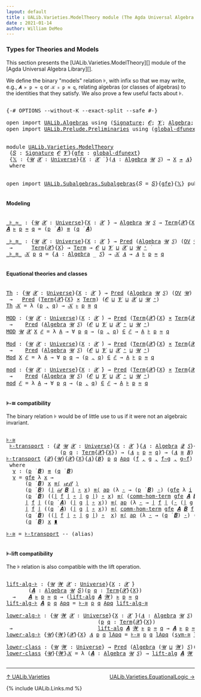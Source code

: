 ```yaml
---
layout: default
title : UALib.Varieties.ModelTheory module (The Agda Universal Algebra Library)
date : 2021-01-14
author: William DeMeo
---
```


### <a id="types-for-theories-and-models">Types for Theories and Models</a>

This section presents the [UALib.Varieties.ModelTheory][] module of the [Agda Universal Algebra Library][].

We define the binary "models" relation ⊧, with infix so that we may write, e.g., `𝑨 ⊧ p ≈ q` or `𝒦 ⊧ p ≋ q`, relating algebras (or classes of algebras) to the identities that they satisfy. We also prove a few useful facts about ⊧.

<pre class="Agda">

<a id="578" class="Symbol">{-#</a> <a id="582" class="Keyword">OPTIONS</a> <a id="590" class="Pragma">--without-K</a> <a id="602" class="Pragma">--exact-split</a> <a id="616" class="Pragma">--safe</a> <a id="623" class="Symbol">#-}</a>

<a id="628" class="Keyword">open</a> <a id="633" class="Keyword">import</a> <a id="640" href="UALib.Algebras.html" class="Module">UALib.Algebras</a> <a id="655" class="Keyword">using</a> <a id="661" class="Symbol">(</a><a id="662" href="UALib.Algebras.Signatures.html#802" class="Function">Signature</a><a id="671" class="Symbol">;</a> <a id="673" href="universes.html#613" class="Generalizable">𝓞</a><a id="674" class="Symbol">;</a> <a id="676" href="universes.html#617" class="Generalizable">𝓥</a><a id="677" class="Symbol">;</a> <a id="679" href="UALib.Algebras.Algebras.html#1471" class="Function">Algebra</a><a id="686" class="Symbol">;</a> <a id="688" href="UALib.Algebras.Lifts.html#4574" class="Function Operator">_↠_</a><a id="691" class="Symbol">)</a>
<a id="693" class="Keyword">open</a> <a id="698" class="Keyword">import</a> <a id="705" href="UALib.Prelude.Preliminaries.html" class="Module">UALib.Prelude.Preliminaries</a> <a id="733" class="Keyword">using</a> <a id="739" class="Symbol">(</a><a id="740" href="MGS-Subsingleton-Theorems.html#3468" class="Function">global-dfunext</a><a id="754" class="Symbol">;</a> <a id="756" href="universes.html#551" class="Postulate">Universe</a><a id="764" class="Symbol">;</a> <a id="766" href="universes.html#758" class="Function Operator">_̇</a><a id="768" class="Symbol">)</a>


<a id="772" class="Keyword">module</a> <a id="779" href="UALib.Varieties.ModelTheory.html" class="Module">UALib.Varieties.ModelTheory</a>
 <a id="808" class="Symbol">{</a><a id="809" href="UALib.Varieties.ModelTheory.html#809" class="Bound">𝑆</a> <a id="811" class="Symbol">:</a> <a id="813" href="UALib.Algebras.Signatures.html#802" class="Function">Signature</a> <a id="823" href="universes.html#613" class="Generalizable">𝓞</a> <a id="825" href="universes.html#617" class="Generalizable">𝓥</a><a id="826" class="Symbol">}{</a><a id="828" href="UALib.Varieties.ModelTheory.html#828" class="Bound">gfe</a> <a id="832" class="Symbol">:</a> <a id="834" href="MGS-Subsingleton-Theorems.html#3468" class="Function">global-dfunext</a><a id="848" class="Symbol">}</a>
 <a id="851" class="Symbol">{</a><a id="852" href="UALib.Varieties.ModelTheory.html#852" class="Bound">𝕏</a> <a id="854" class="Symbol">:</a> <a id="856" class="Symbol">{</a><a id="857" href="UALib.Varieties.ModelTheory.html#857" class="Bound">𝓤</a> <a id="859" href="UALib.Varieties.ModelTheory.html#859" class="Bound">𝓧</a> <a id="861" class="Symbol">:</a> <a id="863" href="universes.html#551" class="Postulate">Universe</a><a id="871" class="Symbol">}{</a><a id="873" href="UALib.Varieties.ModelTheory.html#873" class="Bound">X</a> <a id="875" class="Symbol">:</a> <a id="877" href="UALib.Varieties.ModelTheory.html#859" class="Bound">𝓧</a> <a id="879" href="universes.html#758" class="Function Operator">̇</a> <a id="881" class="Symbol">}(</a><a id="883" href="UALib.Varieties.ModelTheory.html#883" class="Bound">𝑨</a> <a id="885" class="Symbol">:</a> <a id="887" href="UALib.Algebras.Algebras.html#1471" class="Function">Algebra</a> <a id="895" href="UALib.Varieties.ModelTheory.html#857" class="Bound">𝓤</a> <a id="897" href="UALib.Varieties.ModelTheory.html#809" class="Bound">𝑆</a><a id="898" class="Symbol">)</a> <a id="900" class="Symbol">→</a> <a id="902" href="UALib.Varieties.ModelTheory.html#873" class="Bound">X</a> <a id="904" href="UALib.Algebras.Lifts.html#4574" class="Function Operator">↠</a> <a id="906" href="UALib.Varieties.ModelTheory.html#883" class="Bound">𝑨</a><a id="907" class="Symbol">}</a>
 <a id="910" class="Keyword">where</a>


<a id="918" class="Keyword">open</a> <a id="923" class="Keyword">import</a> <a id="930" href="UALib.Subalgebras.Subalgebras.html" class="Module">UALib.Subalgebras.Subalgebras</a><a id="959" class="Symbol">{</a><a id="960" class="Argument">𝑆</a> <a id="962" class="Symbol">=</a> <a id="964" href="UALib.Varieties.ModelTheory.html#809" class="Bound">𝑆</a><a id="965" class="Symbol">}{</a><a id="967" href="UALib.Varieties.ModelTheory.html#828" class="Bound">gfe</a><a id="970" class="Symbol">}{</a><a id="972" href="UALib.Varieties.ModelTheory.html#852" class="Bound">𝕏</a><a id="973" class="Symbol">}</a> <a id="975" class="Keyword">public</a>

</pre>

#### Modeling

<pre class="Agda">

<a id="_⊧_≈_"></a><a id="1024" href="UALib.Varieties.ModelTheory.html#1024" class="Function Operator">_⊧_≈_</a> <a id="1030" class="Symbol">:</a> <a id="1032" class="Symbol">{</a><a id="1033" href="UALib.Varieties.ModelTheory.html#1033" class="Bound">𝓤</a> <a id="1035" href="UALib.Varieties.ModelTheory.html#1035" class="Bound">𝓧</a> <a id="1037" class="Symbol">:</a> <a id="1039" href="universes.html#551" class="Postulate">Universe</a><a id="1047" class="Symbol">}{</a><a id="1049" href="UALib.Varieties.ModelTheory.html#1049" class="Bound">X</a> <a id="1051" class="Symbol">:</a> <a id="1053" href="UALib.Varieties.ModelTheory.html#1035" class="Bound">𝓧</a> <a id="1055" href="universes.html#758" class="Function Operator">̇</a><a id="1056" class="Symbol">}</a> <a id="1058" class="Symbol">→</a> <a id="1060" href="UALib.Algebras.Algebras.html#1471" class="Function">Algebra</a> <a id="1068" href="UALib.Varieties.ModelTheory.html#1033" class="Bound">𝓤</a> <a id="1070" href="UALib.Varieties.ModelTheory.html#809" class="Bound">𝑆</a> <a id="1072" class="Symbol">→</a> <a id="1074" href="UALib.Terms.Basic.html#789" class="Datatype">Term</a><a id="1078" class="Symbol">{</a><a id="1079" href="UALib.Varieties.ModelTheory.html#1035" class="Bound">𝓧</a><a id="1080" class="Symbol">}{</a><a id="1082" href="UALib.Varieties.ModelTheory.html#1049" class="Bound">X</a><a id="1083" class="Symbol">}</a> <a id="1085" class="Symbol">→</a> <a id="1087" href="UALib.Terms.Basic.html#789" class="Datatype">Term</a> <a id="1092" class="Symbol">→</a> <a id="1094" href="UALib.Varieties.ModelTheory.html#1033" class="Bound">𝓤</a> <a id="1096" href="Agda.Primitive.html#636" class="Function Operator">⊔</a> <a id="1098" href="UALib.Varieties.ModelTheory.html#1035" class="Bound">𝓧</a> <a id="1100" href="universes.html#758" class="Function Operator">̇</a>
<a id="1102" href="UALib.Varieties.ModelTheory.html#1102" class="Bound">𝑨</a> <a id="1104" href="UALib.Varieties.ModelTheory.html#1024" class="Function Operator">⊧</a> <a id="1106" href="UALib.Varieties.ModelTheory.html#1106" class="Bound">p</a> <a id="1108" href="UALib.Varieties.ModelTheory.html#1024" class="Function Operator">≈</a> <a id="1110" href="UALib.Varieties.ModelTheory.html#1110" class="Bound">q</a> <a id="1112" class="Symbol">=</a> <a id="1114" class="Symbol">(</a><a id="1115" href="UALib.Varieties.ModelTheory.html#1106" class="Bound">p</a> <a id="1117" href="UALib.Terms.Operations.html#1048" class="Function Operator">̇</a> <a id="1119" href="UALib.Varieties.ModelTheory.html#1102" class="Bound">𝑨</a><a id="1120" class="Symbol">)</a> <a id="1122" href="UALib.Prelude.Preliminaries.html#5508" class="Datatype Operator">≡</a> <a id="1124" class="Symbol">(</a><a id="1125" href="UALib.Varieties.ModelTheory.html#1110" class="Bound">q</a> <a id="1127" href="UALib.Terms.Operations.html#1048" class="Function Operator">̇</a> <a id="1129" href="UALib.Varieties.ModelTheory.html#1102" class="Bound">𝑨</a><a id="1130" class="Symbol">)</a>

<a id="_⊧_≋_"></a><a id="1133" href="UALib.Varieties.ModelTheory.html#1133" class="Function Operator">_⊧_≋_</a> <a id="1139" class="Symbol">:</a> <a id="1141" class="Symbol">{</a><a id="1142" href="UALib.Varieties.ModelTheory.html#1142" class="Bound">𝓤</a> <a id="1144" href="UALib.Varieties.ModelTheory.html#1144" class="Bound">𝓧</a> <a id="1146" class="Symbol">:</a> <a id="1148" href="universes.html#551" class="Postulate">Universe</a><a id="1156" class="Symbol">}{</a><a id="1158" href="UALib.Varieties.ModelTheory.html#1158" class="Bound">X</a> <a id="1160" class="Symbol">:</a> <a id="1162" href="UALib.Varieties.ModelTheory.html#1144" class="Bound">𝓧</a> <a id="1164" href="universes.html#758" class="Function Operator">̇</a><a id="1165" class="Symbol">}</a> <a id="1167" class="Symbol">→</a> <a id="1169" href="UALib.Relations.Unary.html#748" class="Function">Pred</a> <a id="1174" class="Symbol">(</a><a id="1175" href="UALib.Algebras.Algebras.html#1471" class="Function">Algebra</a> <a id="1183" href="UALib.Varieties.ModelTheory.html#1142" class="Bound">𝓤</a> <a id="1185" href="UALib.Varieties.ModelTheory.html#809" class="Bound">𝑆</a><a id="1186" class="Symbol">)</a> <a id="1188" class="Symbol">(</a><a id="1189" href="UALib.Subalgebras.Subalgebras.html#2208" class="Function">OV</a> <a id="1192" href="UALib.Varieties.ModelTheory.html#1142" class="Bound">𝓤</a><a id="1193" class="Symbol">)</a>
 <a id="1196" class="Symbol">→</a>      <a id="1203" href="UALib.Terms.Basic.html#789" class="Datatype">Term</a><a id="1207" class="Symbol">{</a><a id="1208" href="UALib.Varieties.ModelTheory.html#1144" class="Bound">𝓧</a><a id="1209" class="Symbol">}{</a><a id="1211" href="UALib.Varieties.ModelTheory.html#1158" class="Bound">X</a><a id="1212" class="Symbol">}</a> <a id="1214" class="Symbol">→</a> <a id="1216" href="UALib.Terms.Basic.html#789" class="Datatype">Term</a> <a id="1221" class="Symbol">→</a> <a id="1223" href="UALib.Varieties.ModelTheory.html#823" class="Bound">𝓞</a> <a id="1225" href="Agda.Primitive.html#636" class="Function Operator">⊔</a> <a id="1227" href="UALib.Varieties.ModelTheory.html#825" class="Bound">𝓥</a> <a id="1229" href="Agda.Primitive.html#636" class="Function Operator">⊔</a> <a id="1231" href="UALib.Varieties.ModelTheory.html#1144" class="Bound">𝓧</a> <a id="1233" href="Agda.Primitive.html#636" class="Function Operator">⊔</a> <a id="1235" href="UALib.Varieties.ModelTheory.html#1142" class="Bound">𝓤</a> <a id="1237" href="universes.html#527" class="Function Operator">⁺</a> <a id="1239" href="universes.html#758" class="Function Operator">̇</a>
<a id="1241" href="UALib.Varieties.ModelTheory.html#1133" class="Function Operator">_⊧_≋_</a> <a id="1247" href="UALib.Varieties.ModelTheory.html#1247" class="Bound">𝒦</a> <a id="1249" href="UALib.Varieties.ModelTheory.html#1249" class="Bound">p</a> <a id="1251" href="UALib.Varieties.ModelTheory.html#1251" class="Bound">q</a> <a id="1253" class="Symbol">=</a> <a id="1255" class="Symbol">{</a><a id="1256" href="UALib.Varieties.ModelTheory.html#1256" class="Bound">𝑨</a> <a id="1258" class="Symbol">:</a> <a id="1260" href="UALib.Algebras.Algebras.html#1471" class="Function">Algebra</a> <a id="1268" class="Symbol">_</a> <a id="1270" href="UALib.Varieties.ModelTheory.html#809" class="Bound">𝑆</a><a id="1271" class="Symbol">}</a> <a id="1273" class="Symbol">→</a> <a id="1275" href="UALib.Varieties.ModelTheory.html#1247" class="Bound">𝒦</a> <a id="1277" href="UALib.Varieties.ModelTheory.html#1256" class="Bound">𝑨</a> <a id="1279" class="Symbol">→</a> <a id="1281" href="UALib.Varieties.ModelTheory.html#1256" class="Bound">𝑨</a> <a id="1283" href="UALib.Varieties.ModelTheory.html#1024" class="Function Operator">⊧</a> <a id="1285" href="UALib.Varieties.ModelTheory.html#1249" class="Bound">p</a> <a id="1287" href="UALib.Varieties.ModelTheory.html#1024" class="Function Operator">≈</a> <a id="1289" href="UALib.Varieties.ModelTheory.html#1251" class="Bound">q</a>

</pre>

#### Equational theories and classes

<pre class="Agda">

<a id="Th"></a><a id="1356" href="UALib.Varieties.ModelTheory.html#1356" class="Function">Th</a> <a id="1359" class="Symbol">:</a> <a id="1361" class="Symbol">{</a><a id="1362" href="UALib.Varieties.ModelTheory.html#1362" class="Bound">𝓤</a> <a id="1364" href="UALib.Varieties.ModelTheory.html#1364" class="Bound">𝓧</a> <a id="1366" class="Symbol">:</a> <a id="1368" href="universes.html#551" class="Postulate">Universe</a><a id="1376" class="Symbol">}{</a><a id="1378" href="UALib.Varieties.ModelTheory.html#1378" class="Bound">X</a> <a id="1380" class="Symbol">:</a> <a id="1382" href="UALib.Varieties.ModelTheory.html#1364" class="Bound">𝓧</a> <a id="1384" href="universes.html#758" class="Function Operator">̇</a><a id="1385" class="Symbol">}</a> <a id="1387" class="Symbol">→</a> <a id="1389" href="UALib.Relations.Unary.html#748" class="Function">Pred</a> <a id="1394" class="Symbol">(</a><a id="1395" href="UALib.Algebras.Algebras.html#1471" class="Function">Algebra</a> <a id="1403" href="UALib.Varieties.ModelTheory.html#1362" class="Bound">𝓤</a> <a id="1405" href="UALib.Varieties.ModelTheory.html#809" class="Bound">𝑆</a><a id="1406" class="Symbol">)</a> <a id="1408" class="Symbol">(</a><a id="1409" href="UALib.Subalgebras.Subalgebras.html#2208" class="Function">OV</a> <a id="1412" href="UALib.Varieties.ModelTheory.html#1362" class="Bound">𝓤</a><a id="1413" class="Symbol">)</a>
 <a id="1416" class="Symbol">→</a>   <a id="1420" href="UALib.Relations.Unary.html#748" class="Function">Pred</a> <a id="1425" class="Symbol">(</a><a id="1426" href="UALib.Terms.Basic.html#789" class="Datatype">Term</a><a id="1430" class="Symbol">{</a><a id="1431" href="UALib.Varieties.ModelTheory.html#1364" class="Bound">𝓧</a><a id="1432" class="Symbol">}{</a><a id="1434" href="UALib.Varieties.ModelTheory.html#1378" class="Bound">X</a><a id="1435" class="Symbol">}</a> <a id="1437" href="MGS-MLTT.html#3515" class="Function Operator">×</a> <a id="1439" href="UALib.Terms.Basic.html#789" class="Datatype">Term</a><a id="1443" class="Symbol">)</a> <a id="1445" class="Symbol">(</a><a id="1446" href="UALib.Varieties.ModelTheory.html#823" class="Bound">𝓞</a> <a id="1448" href="Agda.Primitive.html#636" class="Function Operator">⊔</a> <a id="1450" href="UALib.Varieties.ModelTheory.html#825" class="Bound">𝓥</a> <a id="1452" href="Agda.Primitive.html#636" class="Function Operator">⊔</a> <a id="1454" href="UALib.Varieties.ModelTheory.html#1364" class="Bound">𝓧</a> <a id="1456" href="Agda.Primitive.html#636" class="Function Operator">⊔</a> <a id="1458" href="UALib.Varieties.ModelTheory.html#1362" class="Bound">𝓤</a> <a id="1460" href="universes.html#527" class="Function Operator">⁺</a><a id="1461" class="Symbol">)</a>
<a id="1463" href="UALib.Varieties.ModelTheory.html#1356" class="Function">Th</a> <a id="1466" href="UALib.Varieties.ModelTheory.html#1466" class="Bound">𝒦</a> <a id="1468" class="Symbol">=</a> <a id="1470" class="Symbol">λ</a> <a id="1472" class="Symbol">(</a><a id="1473" href="UALib.Varieties.ModelTheory.html#1473" class="Bound">p</a> <a id="1475" href="UALib.Prelude.Preliminaries.html#5617" class="InductiveConstructor Operator">,</a> <a id="1477" href="UALib.Varieties.ModelTheory.html#1477" class="Bound">q</a><a id="1478" class="Symbol">)</a> <a id="1480" class="Symbol">→</a> <a id="1482" href="UALib.Varieties.ModelTheory.html#1466" class="Bound">𝒦</a> <a id="1484" href="UALib.Varieties.ModelTheory.html#1133" class="Function Operator">⊧</a> <a id="1486" href="UALib.Varieties.ModelTheory.html#1473" class="Bound">p</a> <a id="1488" href="UALib.Varieties.ModelTheory.html#1133" class="Function Operator">≋</a> <a id="1490" href="UALib.Varieties.ModelTheory.html#1477" class="Bound">q</a>

<a id="MOD"></a><a id="1493" href="UALib.Varieties.ModelTheory.html#1493" class="Function">MOD</a> <a id="1497" class="Symbol">:</a> <a id="1499" class="Symbol">(</a><a id="1500" href="UALib.Varieties.ModelTheory.html#1500" class="Bound">𝓤</a> <a id="1502" href="UALib.Varieties.ModelTheory.html#1502" class="Bound">𝓧</a> <a id="1504" class="Symbol">:</a> <a id="1506" href="universes.html#551" class="Postulate">Universe</a><a id="1514" class="Symbol">)(</a><a id="1516" href="UALib.Varieties.ModelTheory.html#1516" class="Bound">X</a> <a id="1518" class="Symbol">:</a> <a id="1520" href="UALib.Varieties.ModelTheory.html#1502" class="Bound">𝓧</a> <a id="1522" href="universes.html#758" class="Function Operator">̇</a><a id="1523" class="Symbol">)</a> <a id="1525" class="Symbol">→</a> <a id="1527" href="UALib.Relations.Unary.html#748" class="Function">Pred</a> <a id="1532" class="Symbol">(</a><a id="1533" href="UALib.Terms.Basic.html#789" class="Datatype">Term</a><a id="1537" class="Symbol">{</a><a id="1538" href="UALib.Varieties.ModelTheory.html#1502" class="Bound">𝓧</a><a id="1539" class="Symbol">}{</a><a id="1541" href="UALib.Varieties.ModelTheory.html#1516" class="Bound">X</a><a id="1542" class="Symbol">}</a> <a id="1544" href="MGS-MLTT.html#3515" class="Function Operator">×</a> <a id="1546" href="UALib.Terms.Basic.html#789" class="Datatype">Term</a><a id="1550" class="Symbol">{</a><a id="1551" href="UALib.Varieties.ModelTheory.html#1502" class="Bound">𝓧</a><a id="1552" class="Symbol">}{</a><a id="1554" href="UALib.Varieties.ModelTheory.html#1516" class="Bound">X</a><a id="1555" class="Symbol">})</a> <a id="1558" class="Symbol">(</a><a id="1559" href="UALib.Varieties.ModelTheory.html#823" class="Bound">𝓞</a> <a id="1561" href="Agda.Primitive.html#636" class="Function Operator">⊔</a> <a id="1563" href="UALib.Varieties.ModelTheory.html#825" class="Bound">𝓥</a> <a id="1565" href="Agda.Primitive.html#636" class="Function Operator">⊔</a> <a id="1567" href="UALib.Varieties.ModelTheory.html#1502" class="Bound">𝓧</a> <a id="1569" href="Agda.Primitive.html#636" class="Function Operator">⊔</a> <a id="1571" href="UALib.Varieties.ModelTheory.html#1500" class="Bound">𝓤</a> <a id="1573" href="universes.html#527" class="Function Operator">⁺</a><a id="1574" class="Symbol">)</a>
 <a id="1577" class="Symbol">→</a>    <a id="1582" href="UALib.Relations.Unary.html#748" class="Function">Pred</a> <a id="1587" class="Symbol">(</a><a id="1588" href="UALib.Algebras.Algebras.html#1471" class="Function">Algebra</a> <a id="1596" href="UALib.Varieties.ModelTheory.html#1500" class="Bound">𝓤</a> <a id="1598" href="UALib.Varieties.ModelTheory.html#809" class="Bound">𝑆</a><a id="1599" class="Symbol">)</a> <a id="1601" class="Symbol">(</a><a id="1602" href="UALib.Varieties.ModelTheory.html#823" class="Bound">𝓞</a> <a id="1604" href="Agda.Primitive.html#636" class="Function Operator">⊔</a> <a id="1606" href="UALib.Varieties.ModelTheory.html#825" class="Bound">𝓥</a> <a id="1608" href="Agda.Primitive.html#636" class="Function Operator">⊔</a> <a id="1610" href="UALib.Varieties.ModelTheory.html#1502" class="Bound">𝓧</a> <a id="1612" href="universes.html#527" class="Function Operator">⁺</a> <a id="1614" href="Agda.Primitive.html#636" class="Function Operator">⊔</a> <a id="1616" href="UALib.Varieties.ModelTheory.html#1500" class="Bound">𝓤</a> <a id="1618" href="universes.html#527" class="Function Operator">⁺</a><a id="1619" class="Symbol">)</a>
<a id="1621" href="UALib.Varieties.ModelTheory.html#1493" class="Function">MOD</a> <a id="1625" href="UALib.Varieties.ModelTheory.html#1625" class="Bound">𝓤</a> <a id="1627" href="UALib.Varieties.ModelTheory.html#1627" class="Bound">𝓧</a> <a id="1629" href="UALib.Varieties.ModelTheory.html#1629" class="Bound">X</a> <a id="1631" href="UALib.Varieties.ModelTheory.html#1631" class="Bound">ℰ</a> <a id="1633" class="Symbol">=</a> <a id="1635" class="Symbol">λ</a> <a id="1637" href="UALib.Varieties.ModelTheory.html#1637" class="Bound">A</a> <a id="1639" class="Symbol">→</a> <a id="1641" class="Symbol">∀</a> <a id="1643" href="UALib.Varieties.ModelTheory.html#1643" class="Bound">p</a> <a id="1645" href="UALib.Varieties.ModelTheory.html#1645" class="Bound">q</a> <a id="1647" class="Symbol">→</a> <a id="1649" class="Symbol">(</a><a id="1650" href="UALib.Varieties.ModelTheory.html#1643" class="Bound">p</a> <a id="1652" href="UALib.Prelude.Preliminaries.html#5617" class="InductiveConstructor Operator">,</a> <a id="1654" href="UALib.Varieties.ModelTheory.html#1645" class="Bound">q</a><a id="1655" class="Symbol">)</a> <a id="1657" href="UALib.Relations.Unary.html#945" class="Function Operator">∈</a> <a id="1659" href="UALib.Varieties.ModelTheory.html#1631" class="Bound">ℰ</a> <a id="1661" class="Symbol">→</a> <a id="1663" href="UALib.Varieties.ModelTheory.html#1637" class="Bound">A</a> <a id="1665" href="UALib.Varieties.ModelTheory.html#1024" class="Function Operator">⊧</a> <a id="1667" href="UALib.Varieties.ModelTheory.html#1643" class="Bound">p</a> <a id="1669" href="UALib.Varieties.ModelTheory.html#1024" class="Function Operator">≈</a> <a id="1671" href="UALib.Varieties.ModelTheory.html#1645" class="Bound">q</a>

<a id="Mod"></a><a id="1674" href="UALib.Varieties.ModelTheory.html#1674" class="Function">Mod</a> <a id="1678" class="Symbol">:</a> <a id="1680" class="Symbol">{</a><a id="1681" href="UALib.Varieties.ModelTheory.html#1681" class="Bound">𝓤</a> <a id="1683" href="UALib.Varieties.ModelTheory.html#1683" class="Bound">𝓧</a> <a id="1685" class="Symbol">:</a> <a id="1687" href="universes.html#551" class="Postulate">Universe</a><a id="1695" class="Symbol">}(</a><a id="1697" href="UALib.Varieties.ModelTheory.html#1697" class="Bound">X</a> <a id="1699" class="Symbol">:</a> <a id="1701" href="UALib.Varieties.ModelTheory.html#1683" class="Bound">𝓧</a> <a id="1703" href="universes.html#758" class="Function Operator">̇</a><a id="1704" class="Symbol">)</a> <a id="1706" class="Symbol">→</a> <a id="1708" href="UALib.Relations.Unary.html#748" class="Function">Pred</a> <a id="1713" class="Symbol">(</a><a id="1714" href="UALib.Terms.Basic.html#789" class="Datatype">Term</a><a id="1718" class="Symbol">{</a><a id="1719" href="UALib.Varieties.ModelTheory.html#1683" class="Bound">𝓧</a><a id="1720" class="Symbol">}{</a><a id="1722" href="UALib.Varieties.ModelTheory.html#1697" class="Bound">X</a><a id="1723" class="Symbol">}</a> <a id="1725" href="MGS-MLTT.html#3515" class="Function Operator">×</a> <a id="1727" href="UALib.Terms.Basic.html#789" class="Datatype">Term</a><a id="1731" class="Symbol">{</a><a id="1732" href="UALib.Varieties.ModelTheory.html#1683" class="Bound">𝓧</a><a id="1733" class="Symbol">}{</a><a id="1735" href="UALib.Varieties.ModelTheory.html#1697" class="Bound">X</a><a id="1736" class="Symbol">})</a> <a id="1739" class="Symbol">(</a><a id="1740" href="UALib.Varieties.ModelTheory.html#823" class="Bound">𝓞</a> <a id="1742" href="Agda.Primitive.html#636" class="Function Operator">⊔</a> <a id="1744" href="UALib.Varieties.ModelTheory.html#825" class="Bound">𝓥</a> <a id="1746" href="Agda.Primitive.html#636" class="Function Operator">⊔</a> <a id="1748" href="UALib.Varieties.ModelTheory.html#1683" class="Bound">𝓧</a> <a id="1750" href="Agda.Primitive.html#636" class="Function Operator">⊔</a> <a id="1752" href="UALib.Varieties.ModelTheory.html#1681" class="Bound">𝓤</a> <a id="1754" href="universes.html#527" class="Function Operator">⁺</a><a id="1755" class="Symbol">)</a>
 <a id="1758" class="Symbol">→</a>    <a id="1763" href="UALib.Relations.Unary.html#748" class="Function">Pred</a> <a id="1768" class="Symbol">(</a><a id="1769" href="UALib.Algebras.Algebras.html#1471" class="Function">Algebra</a> <a id="1777" href="UALib.Varieties.ModelTheory.html#1681" class="Bound">𝓤</a> <a id="1779" href="UALib.Varieties.ModelTheory.html#809" class="Bound">𝑆</a><a id="1780" class="Symbol">)</a> <a id="1782" class="Symbol">(</a><a id="1783" href="UALib.Varieties.ModelTheory.html#823" class="Bound">𝓞</a> <a id="1785" href="Agda.Primitive.html#636" class="Function Operator">⊔</a> <a id="1787" href="UALib.Varieties.ModelTheory.html#825" class="Bound">𝓥</a> <a id="1789" href="Agda.Primitive.html#636" class="Function Operator">⊔</a> <a id="1791" href="UALib.Varieties.ModelTheory.html#1683" class="Bound">𝓧</a> <a id="1793" href="universes.html#527" class="Function Operator">⁺</a> <a id="1795" href="Agda.Primitive.html#636" class="Function Operator">⊔</a> <a id="1797" href="UALib.Varieties.ModelTheory.html#1681" class="Bound">𝓤</a> <a id="1799" href="universes.html#527" class="Function Operator">⁺</a><a id="1800" class="Symbol">)</a>
<a id="1802" href="UALib.Varieties.ModelTheory.html#1674" class="Function">Mod</a> <a id="1806" href="UALib.Varieties.ModelTheory.html#1806" class="Bound">X</a> <a id="1808" href="UALib.Varieties.ModelTheory.html#1808" class="Bound">ℰ</a> <a id="1810" class="Symbol">=</a> <a id="1812" class="Symbol">λ</a> <a id="1814" href="UALib.Varieties.ModelTheory.html#1814" class="Bound">A</a> <a id="1816" class="Symbol">→</a> <a id="1818" class="Symbol">∀</a> <a id="1820" href="UALib.Varieties.ModelTheory.html#1820" class="Bound">p</a> <a id="1822" href="UALib.Varieties.ModelTheory.html#1822" class="Bound">q</a> <a id="1824" class="Symbol">→</a> <a id="1826" class="Symbol">(</a><a id="1827" href="UALib.Varieties.ModelTheory.html#1820" class="Bound">p</a> <a id="1829" href="UALib.Prelude.Preliminaries.html#5617" class="InductiveConstructor Operator">,</a> <a id="1831" href="UALib.Varieties.ModelTheory.html#1822" class="Bound">q</a><a id="1832" class="Symbol">)</a> <a id="1834" href="UALib.Relations.Unary.html#945" class="Function Operator">∈</a> <a id="1836" href="UALib.Varieties.ModelTheory.html#1808" class="Bound">ℰ</a> <a id="1838" class="Symbol">→</a> <a id="1840" href="UALib.Varieties.ModelTheory.html#1814" class="Bound">A</a> <a id="1842" href="UALib.Varieties.ModelTheory.html#1024" class="Function Operator">⊧</a> <a id="1844" href="UALib.Varieties.ModelTheory.html#1820" class="Bound">p</a> <a id="1846" href="UALib.Varieties.ModelTheory.html#1024" class="Function Operator">≈</a> <a id="1848" href="UALib.Varieties.ModelTheory.html#1822" class="Bound">q</a>

<a id="mod"></a><a id="1851" href="UALib.Varieties.ModelTheory.html#1851" class="Function">mod</a> <a id="1855" class="Symbol">:</a> <a id="1857" class="Symbol">{</a><a id="1858" href="UALib.Varieties.ModelTheory.html#1858" class="Bound">𝓤</a> <a id="1860" href="UALib.Varieties.ModelTheory.html#1860" class="Bound">𝓧</a> <a id="1862" class="Symbol">:</a> <a id="1864" href="universes.html#551" class="Postulate">Universe</a><a id="1872" class="Symbol">}{</a><a id="1874" href="UALib.Varieties.ModelTheory.html#1874" class="Bound">X</a> <a id="1876" class="Symbol">:</a> <a id="1878" href="UALib.Varieties.ModelTheory.html#1860" class="Bound">𝓧</a> <a id="1880" href="universes.html#758" class="Function Operator">̇</a><a id="1881" class="Symbol">}</a> <a id="1883" class="Symbol">→</a> <a id="1885" href="UALib.Relations.Unary.html#748" class="Function">Pred</a> <a id="1890" class="Symbol">(</a><a id="1891" href="UALib.Terms.Basic.html#789" class="Datatype">Term</a><a id="1895" class="Symbol">{</a><a id="1896" href="UALib.Varieties.ModelTheory.html#1860" class="Bound">𝓧</a><a id="1897" class="Symbol">}{</a><a id="1899" href="UALib.Varieties.ModelTheory.html#1874" class="Bound">X</a><a id="1900" class="Symbol">}</a> <a id="1902" href="MGS-MLTT.html#3515" class="Function Operator">×</a> <a id="1904" href="UALib.Terms.Basic.html#789" class="Datatype">Term</a><a id="1908" class="Symbol">{</a><a id="1909" href="UALib.Varieties.ModelTheory.html#1860" class="Bound">𝓧</a><a id="1910" class="Symbol">}{</a><a id="1912" href="UALib.Varieties.ModelTheory.html#1874" class="Bound">X</a><a id="1913" class="Symbol">})</a> <a id="1916" class="Symbol">(</a><a id="1917" href="UALib.Varieties.ModelTheory.html#823" class="Bound">𝓞</a> <a id="1919" href="Agda.Primitive.html#636" class="Function Operator">⊔</a> <a id="1921" href="UALib.Varieties.ModelTheory.html#825" class="Bound">𝓥</a> <a id="1923" href="Agda.Primitive.html#636" class="Function Operator">⊔</a> <a id="1925" href="UALib.Varieties.ModelTheory.html#1860" class="Bound">𝓧</a> <a id="1927" href="Agda.Primitive.html#636" class="Function Operator">⊔</a> <a id="1929" href="UALib.Varieties.ModelTheory.html#1858" class="Bound">𝓤</a> <a id="1931" href="universes.html#527" class="Function Operator">⁺</a><a id="1932" class="Symbol">)</a>
 <a id="1935" class="Symbol">→</a>    <a id="1940" href="UALib.Relations.Unary.html#748" class="Function">Pred</a> <a id="1945" class="Symbol">(</a><a id="1946" href="UALib.Algebras.Algebras.html#1471" class="Function">Algebra</a> <a id="1954" href="UALib.Varieties.ModelTheory.html#1858" class="Bound">𝓤</a> <a id="1956" href="UALib.Varieties.ModelTheory.html#809" class="Bound">𝑆</a><a id="1957" class="Symbol">)</a> <a id="1959" class="Symbol">(</a><a id="1960" href="UALib.Varieties.ModelTheory.html#823" class="Bound">𝓞</a> <a id="1962" href="Agda.Primitive.html#636" class="Function Operator">⊔</a> <a id="1964" href="UALib.Varieties.ModelTheory.html#825" class="Bound">𝓥</a> <a id="1966" href="Agda.Primitive.html#636" class="Function Operator">⊔</a> <a id="1968" href="UALib.Varieties.ModelTheory.html#1860" class="Bound">𝓧</a> <a id="1970" href="universes.html#527" class="Function Operator">⁺</a> <a id="1972" href="Agda.Primitive.html#636" class="Function Operator">⊔</a> <a id="1974" href="UALib.Varieties.ModelTheory.html#1858" class="Bound">𝓤</a> <a id="1976" href="universes.html#527" class="Function Operator">⁺</a><a id="1977" class="Symbol">)</a>
<a id="1979" href="UALib.Varieties.ModelTheory.html#1851" class="Function">mod</a> <a id="1983" href="UALib.Varieties.ModelTheory.html#1983" class="Bound">ℰ</a> <a id="1985" class="Symbol">=</a> <a id="1987" class="Symbol">λ</a> <a id="1989" href="UALib.Varieties.ModelTheory.html#1989" class="Bound">A</a> <a id="1991" class="Symbol">→</a> <a id="1993" class="Symbol">∀</a> <a id="1995" href="UALib.Varieties.ModelTheory.html#1995" class="Bound">p</a> <a id="1997" href="UALib.Varieties.ModelTheory.html#1997" class="Bound">q</a> <a id="1999" class="Symbol">→</a> <a id="2001" class="Symbol">(</a><a id="2002" href="UALib.Varieties.ModelTheory.html#1995" class="Bound">p</a> <a id="2004" href="UALib.Prelude.Preliminaries.html#5617" class="InductiveConstructor Operator">,</a> <a id="2006" href="UALib.Varieties.ModelTheory.html#1997" class="Bound">q</a><a id="2007" class="Symbol">)</a> <a id="2009" href="UALib.Relations.Unary.html#945" class="Function Operator">∈</a> <a id="2011" href="UALib.Varieties.ModelTheory.html#1983" class="Bound">ℰ</a> <a id="2013" class="Symbol">→</a> <a id="2015" href="UALib.Varieties.ModelTheory.html#1989" class="Bound">A</a> <a id="2017" href="UALib.Varieties.ModelTheory.html#1024" class="Function Operator">⊧</a> <a id="2019" href="UALib.Varieties.ModelTheory.html#1995" class="Bound">p</a> <a id="2021" href="UALib.Varieties.ModelTheory.html#1024" class="Function Operator">≈</a> <a id="2023" href="UALib.Varieties.ModelTheory.html#1997" class="Bound">q</a>

</pre>


#### ⊧-≅ compatibility

The binary relation ⊧ would be of little use to us if it were not an algebraic invariant.

<pre class="Agda">

<a id="⊧-≅"></a><a id="2168" href="UALib.Varieties.ModelTheory.html#2168" class="Function">⊧-≅</a>
 <a id="⊧-transport"></a><a id="2173" href="UALib.Varieties.ModelTheory.html#2173" class="Function">⊧-transport</a> <a id="2185" class="Symbol">:</a> <a id="2187" class="Symbol">{</a><a id="2188" href="UALib.Varieties.ModelTheory.html#2188" class="Bound">𝓠</a> <a id="2190" href="UALib.Varieties.ModelTheory.html#2190" class="Bound">𝓤</a> <a id="2192" href="UALib.Varieties.ModelTheory.html#2192" class="Bound">𝓧</a> <a id="2194" class="Symbol">:</a> <a id="2196" href="universes.html#551" class="Postulate">Universe</a><a id="2204" class="Symbol">}{</a><a id="2206" href="UALib.Varieties.ModelTheory.html#2206" class="Bound">X</a> <a id="2208" class="Symbol">:</a> <a id="2210" href="UALib.Varieties.ModelTheory.html#2192" class="Bound">𝓧</a> <a id="2212" href="universes.html#758" class="Function Operator">̇</a><a id="2213" class="Symbol">}{</a><a id="2215" href="UALib.Varieties.ModelTheory.html#2215" class="Bound">𝑨</a> <a id="2217" class="Symbol">:</a> <a id="2219" href="UALib.Algebras.Algebras.html#1471" class="Function">Algebra</a> <a id="2227" href="UALib.Varieties.ModelTheory.html#2188" class="Bound">𝓠</a> <a id="2229" href="UALib.Varieties.ModelTheory.html#809" class="Bound">𝑆</a><a id="2230" class="Symbol">}{</a><a id="2232" href="UALib.Varieties.ModelTheory.html#2232" class="Bound">𝑩</a> <a id="2234" class="Symbol">:</a> <a id="2236" href="UALib.Algebras.Algebras.html#1471" class="Function">Algebra</a> <a id="2244" href="UALib.Varieties.ModelTheory.html#2190" class="Bound">𝓤</a> <a id="2246" href="UALib.Varieties.ModelTheory.html#809" class="Bound">𝑆</a><a id="2247" class="Symbol">}</a>
                 <a id="2266" class="Symbol">(</a><a id="2267" href="UALib.Varieties.ModelTheory.html#2267" class="Bound">p</a> <a id="2269" href="UALib.Varieties.ModelTheory.html#2269" class="Bound">q</a> <a id="2271" class="Symbol">:</a> <a id="2273" href="UALib.Terms.Basic.html#789" class="Datatype">Term</a><a id="2277" class="Symbol">{</a><a id="2278" href="UALib.Varieties.ModelTheory.html#2192" class="Bound">𝓧</a><a id="2279" class="Symbol">}{</a><a id="2281" href="UALib.Varieties.ModelTheory.html#2206" class="Bound">X</a><a id="2282" class="Symbol">})</a> <a id="2285" class="Symbol">→</a> <a id="2287" class="Symbol">(</a><a id="2288" href="UALib.Varieties.ModelTheory.html#2215" class="Bound">𝑨</a> <a id="2290" href="UALib.Varieties.ModelTheory.html#1024" class="Function Operator">⊧</a> <a id="2292" href="UALib.Varieties.ModelTheory.html#2267" class="Bound">p</a> <a id="2294" href="UALib.Varieties.ModelTheory.html#1024" class="Function Operator">≈</a> <a id="2296" href="UALib.Varieties.ModelTheory.html#2269" class="Bound">q</a><a id="2297" class="Symbol">)</a> <a id="2299" class="Symbol">→</a> <a id="2301" class="Symbol">(</a><a id="2302" href="UALib.Varieties.ModelTheory.html#2215" class="Bound">𝑨</a> <a id="2304" href="UALib.Homomorphisms.Isomorphisms.html#861" class="Function Operator">≅</a> <a id="2306" href="UALib.Varieties.ModelTheory.html#2232" class="Bound">𝑩</a><a id="2307" class="Symbol">)</a> <a id="2309" class="Symbol">→</a> <a id="2311" href="UALib.Varieties.ModelTheory.html#2232" class="Bound">𝑩</a> <a id="2313" href="UALib.Varieties.ModelTheory.html#1024" class="Function Operator">⊧</a> <a id="2315" href="UALib.Varieties.ModelTheory.html#2267" class="Bound">p</a> <a id="2317" href="UALib.Varieties.ModelTheory.html#1024" class="Function Operator">≈</a> <a id="2319" href="UALib.Varieties.ModelTheory.html#2269" class="Bound">q</a>
<a id="2321" href="UALib.Varieties.ModelTheory.html#2173" class="Function">⊧-transport</a> <a id="2333" class="Symbol">{</a><a id="2334" href="UALib.Varieties.ModelTheory.html#2334" class="Bound">𝓠</a><a id="2335" class="Symbol">}{</a><a id="2337" href="UALib.Varieties.ModelTheory.html#2337" class="Bound">𝓤</a><a id="2338" class="Symbol">}{</a><a id="2340" href="UALib.Varieties.ModelTheory.html#2340" class="Bound">𝓧</a><a id="2341" class="Symbol">}{</a><a id="2343" href="UALib.Varieties.ModelTheory.html#2343" class="Bound">X</a><a id="2344" class="Symbol">}{</a><a id="2346" href="UALib.Varieties.ModelTheory.html#2346" class="Bound">𝑨</a><a id="2347" class="Symbol">}{</a><a id="2349" href="UALib.Varieties.ModelTheory.html#2349" class="Bound">𝑩</a><a id="2350" class="Symbol">}</a> <a id="2352" href="UALib.Varieties.ModelTheory.html#2352" class="Bound">p</a> <a id="2354" href="UALib.Varieties.ModelTheory.html#2354" class="Bound">q</a> <a id="2356" href="UALib.Varieties.ModelTheory.html#2356" class="Bound">Apq</a> <a id="2360" class="Symbol">(</a><a id="2361" href="UALib.Varieties.ModelTheory.html#2361" class="Bound">f</a> <a id="2363" href="UALib.Prelude.Preliminaries.html#5617" class="InductiveConstructor Operator">,</a> <a id="2365" href="UALib.Varieties.ModelTheory.html#2365" class="Bound">g</a> <a id="2367" href="UALib.Prelude.Preliminaries.html#5617" class="InductiveConstructor Operator">,</a> <a id="2369" href="UALib.Varieties.ModelTheory.html#2369" class="Bound">f∼g</a> <a id="2373" href="UALib.Prelude.Preliminaries.html#5617" class="InductiveConstructor Operator">,</a> <a id="2375" href="UALib.Varieties.ModelTheory.html#2375" class="Bound">g∼f</a><a id="2378" class="Symbol">)</a> <a id="2380" class="Symbol">=</a> <a id="2382" href="UALib.Varieties.ModelTheory.html#2393" class="Function">γ</a>
 <a id="2385" class="Keyword">where</a>
  <a id="2393" href="UALib.Varieties.ModelTheory.html#2393" class="Function">γ</a> <a id="2395" class="Symbol">:</a> <a id="2397" class="Symbol">(</a><a id="2398" href="UALib.Varieties.ModelTheory.html#2352" class="Bound">p</a> <a id="2400" href="UALib.Terms.Operations.html#1048" class="Function Operator">̇</a> <a id="2402" href="UALib.Varieties.ModelTheory.html#2349" class="Bound">𝑩</a><a id="2403" class="Symbol">)</a> <a id="2405" href="UALib.Prelude.Preliminaries.html#5508" class="Datatype Operator">≡</a> <a id="2407" class="Symbol">(</a><a id="2408" href="UALib.Varieties.ModelTheory.html#2354" class="Bound">q</a> <a id="2410" href="UALib.Terms.Operations.html#1048" class="Function Operator">̇</a> <a id="2412" href="UALib.Varieties.ModelTheory.html#2349" class="Bound">𝑩</a><a id="2413" class="Symbol">)</a>
  <a id="2417" href="UALib.Varieties.ModelTheory.html#2393" class="Function">γ</a> <a id="2419" class="Symbol">=</a> <a id="2421" href="UALib.Varieties.ModelTheory.html#828" class="Bound">gfe</a> <a id="2425" class="Symbol">λ</a> <a id="2427" href="UALib.Varieties.ModelTheory.html#2427" class="Bound">x</a> <a id="2429" class="Symbol">→</a>
      <a id="2437" class="Symbol">(</a><a id="2438" href="UALib.Varieties.ModelTheory.html#2352" class="Bound">p</a> <a id="2440" href="UALib.Terms.Operations.html#1048" class="Function Operator">̇</a> <a id="2442" href="UALib.Varieties.ModelTheory.html#2349" class="Bound">𝑩</a><a id="2443" class="Symbol">)</a> <a id="2445" href="UALib.Varieties.ModelTheory.html#2427" class="Bound">x</a> <a id="2447" href="MGS-MLTT.html#5997" class="Function Operator">≡⟨</a> <a id="2450" href="UALib.Prelude.Preliminaries.html#5522" class="InductiveConstructor">𝓇ℯ𝒻𝓁</a> <a id="2455" href="MGS-MLTT.html#5997" class="Function Operator">⟩</a>
      <a id="2463" class="Symbol">(</a><a id="2464" href="UALib.Varieties.ModelTheory.html#2352" class="Bound">p</a> <a id="2466" href="UALib.Terms.Operations.html#1048" class="Function Operator">̇</a> <a id="2468" href="UALib.Varieties.ModelTheory.html#2349" class="Bound">𝑩</a><a id="2469" class="Symbol">)</a> <a id="2471" class="Symbol">(</a><a id="2472" href="UALib.Prelude.Preliminaries.html#7503" class="Function Operator">∣</a> <a id="2474" href="UALib.Homomorphisms.Basic.html#1411" class="Function">𝒾𝒹</a> <a id="2477" href="UALib.Varieties.ModelTheory.html#2349" class="Bound">𝑩</a> <a id="2479" href="UALib.Prelude.Preliminaries.html#7503" class="Function Operator">∣</a> <a id="2481" href="MGS-MLTT.html#3813" class="Function Operator">∘</a> <a id="2483" href="UALib.Varieties.ModelTheory.html#2427" class="Bound">x</a><a id="2484" class="Symbol">)</a> <a id="2486" href="MGS-MLTT.html#5997" class="Function Operator">≡⟨</a> <a id="2489" href="MGS-MLTT.html#6613" class="Function">ap</a> <a id="2492" class="Symbol">(λ</a> <a id="2495" href="UALib.Varieties.ModelTheory.html#2495" class="Bound">-</a> <a id="2497" class="Symbol">→</a> <a id="2499" class="Symbol">(</a><a id="2500" href="UALib.Varieties.ModelTheory.html#2352" class="Bound">p</a> <a id="2502" href="UALib.Terms.Operations.html#1048" class="Function Operator">̇</a> <a id="2504" href="UALib.Varieties.ModelTheory.html#2349" class="Bound">𝑩</a><a id="2505" class="Symbol">)</a> <a id="2507" href="UALib.Varieties.ModelTheory.html#2495" class="Bound">-</a><a id="2508" class="Symbol">)</a> <a id="2510" class="Symbol">(</a><a id="2511" href="UALib.Varieties.ModelTheory.html#828" class="Bound">gfe</a> <a id="2515" class="Symbol">λ</a> <a id="2517" href="UALib.Varieties.ModelTheory.html#2517" class="Bound">i</a> <a id="2519" class="Symbol">→</a> <a id="2521" class="Symbol">((</a><a id="2523" href="UALib.Varieties.ModelTheory.html#2369" class="Bound">f∼g</a><a id="2526" class="Symbol">)(</a><a id="2528" href="UALib.Varieties.ModelTheory.html#2427" class="Bound">x</a> <a id="2530" href="UALib.Varieties.ModelTheory.html#2517" class="Bound">i</a><a id="2531" class="Symbol">))</a><a id="2533" href="MGS-MLTT.html#6125" class="Function Operator">⁻¹</a><a id="2535" class="Symbol">)</a>  <a id="2538" href="MGS-MLTT.html#5997" class="Function Operator">⟩</a>
      <a id="2546" class="Symbol">(</a><a id="2547" href="UALib.Varieties.ModelTheory.html#2352" class="Bound">p</a> <a id="2549" href="UALib.Terms.Operations.html#1048" class="Function Operator">̇</a> <a id="2551" href="UALib.Varieties.ModelTheory.html#2349" class="Bound">𝑩</a><a id="2552" class="Symbol">)</a> <a id="2554" class="Symbol">((</a><a id="2556" href="UALib.Prelude.Preliminaries.html#7503" class="Function Operator">∣</a> <a id="2558" href="UALib.Varieties.ModelTheory.html#2361" class="Bound">f</a> <a id="2560" href="UALib.Prelude.Preliminaries.html#7503" class="Function Operator">∣</a> <a id="2562" href="MGS-MLTT.html#3813" class="Function Operator">∘</a> <a id="2564" href="UALib.Prelude.Preliminaries.html#7503" class="Function Operator">∣</a> <a id="2566" href="UALib.Varieties.ModelTheory.html#2365" class="Bound">g</a> <a id="2568" href="UALib.Prelude.Preliminaries.html#7503" class="Function Operator">∣</a><a id="2569" class="Symbol">)</a> <a id="2571" href="MGS-MLTT.html#3813" class="Function Operator">∘</a> <a id="2573" href="UALib.Varieties.ModelTheory.html#2427" class="Bound">x</a><a id="2574" class="Symbol">)</a> <a id="2576" href="MGS-MLTT.html#5997" class="Function Operator">≡⟨</a> <a id="2579" class="Symbol">(</a><a id="2580" href="UALib.Terms.Compatibility.html#969" class="Function">comm-hom-term</a> <a id="2594" href="UALib.Varieties.ModelTheory.html#828" class="Bound">gfe</a> <a id="2598" href="UALib.Varieties.ModelTheory.html#2346" class="Bound">𝑨</a> <a id="2600" href="UALib.Varieties.ModelTheory.html#2349" class="Bound">𝑩</a> <a id="2602" href="UALib.Varieties.ModelTheory.html#2361" class="Bound">f</a> <a id="2604" href="UALib.Varieties.ModelTheory.html#2352" class="Bound">p</a> <a id="2606" class="Symbol">(</a><a id="2607" href="UALib.Prelude.Preliminaries.html#7503" class="Function Operator">∣</a> <a id="2609" href="UALib.Varieties.ModelTheory.html#2365" class="Bound">g</a> <a id="2611" href="UALib.Prelude.Preliminaries.html#7503" class="Function Operator">∣</a> <a id="2613" href="MGS-MLTT.html#3813" class="Function Operator">∘</a> <a id="2615" href="UALib.Varieties.ModelTheory.html#2427" class="Bound">x</a><a id="2616" class="Symbol">))</a><a id="2618" href="MGS-MLTT.html#6125" class="Function Operator">⁻¹</a> <a id="2621" href="MGS-MLTT.html#5997" class="Function Operator">⟩</a>
      <a id="2629" href="UALib.Prelude.Preliminaries.html#7503" class="Function Operator">∣</a> <a id="2631" href="UALib.Varieties.ModelTheory.html#2361" class="Bound">f</a> <a id="2633" href="UALib.Prelude.Preliminaries.html#7503" class="Function Operator">∣</a> <a id="2635" class="Symbol">((</a><a id="2637" href="UALib.Varieties.ModelTheory.html#2352" class="Bound">p</a> <a id="2639" href="UALib.Terms.Operations.html#1048" class="Function Operator">̇</a> <a id="2641" href="UALib.Varieties.ModelTheory.html#2346" class="Bound">𝑨</a><a id="2642" class="Symbol">)</a> <a id="2644" class="Symbol">(</a><a id="2645" href="UALib.Prelude.Preliminaries.html#7503" class="Function Operator">∣</a> <a id="2647" href="UALib.Varieties.ModelTheory.html#2365" class="Bound">g</a> <a id="2649" href="UALib.Prelude.Preliminaries.html#7503" class="Function Operator">∣</a> <a id="2651" href="MGS-MLTT.html#3813" class="Function Operator">∘</a> <a id="2653" href="UALib.Varieties.ModelTheory.html#2427" class="Bound">x</a><a id="2654" class="Symbol">))</a> <a id="2657" href="MGS-MLTT.html#5997" class="Function Operator">≡⟨</a> <a id="2660" href="MGS-MLTT.html#6613" class="Function">ap</a> <a id="2663" class="Symbol">(λ</a> <a id="2666" href="UALib.Varieties.ModelTheory.html#2666" class="Bound">-</a> <a id="2668" class="Symbol">→</a> <a id="2670" href="UALib.Prelude.Preliminaries.html#7503" class="Function Operator">∣</a> <a id="2672" href="UALib.Varieties.ModelTheory.html#2361" class="Bound">f</a> <a id="2674" href="UALib.Prelude.Preliminaries.html#7503" class="Function Operator">∣</a> <a id="2676" class="Symbol">(</a><a id="2677" href="UALib.Varieties.ModelTheory.html#2666" class="Bound">-</a> <a id="2679" class="Symbol">(</a><a id="2680" href="UALib.Prelude.Preliminaries.html#7503" class="Function Operator">∣</a> <a id="2682" href="UALib.Varieties.ModelTheory.html#2365" class="Bound">g</a> <a id="2684" href="UALib.Prelude.Preliminaries.html#7503" class="Function Operator">∣</a> <a id="2686" href="MGS-MLTT.html#3813" class="Function Operator">∘</a> <a id="2688" href="UALib.Varieties.ModelTheory.html#2427" class="Bound">x</a><a id="2689" class="Symbol">)))</a> <a id="2693" href="UALib.Varieties.ModelTheory.html#2356" class="Bound">Apq</a> <a id="2697" href="MGS-MLTT.html#5997" class="Function Operator">⟩</a>
      <a id="2705" href="UALib.Prelude.Preliminaries.html#7503" class="Function Operator">∣</a> <a id="2707" href="UALib.Varieties.ModelTheory.html#2361" class="Bound">f</a> <a id="2709" href="UALib.Prelude.Preliminaries.html#7503" class="Function Operator">∣</a> <a id="2711" class="Symbol">((</a><a id="2713" href="UALib.Varieties.ModelTheory.html#2354" class="Bound">q</a> <a id="2715" href="UALib.Terms.Operations.html#1048" class="Function Operator">̇</a> <a id="2717" href="UALib.Varieties.ModelTheory.html#2346" class="Bound">𝑨</a><a id="2718" class="Symbol">)</a> <a id="2720" class="Symbol">(</a><a id="2721" href="UALib.Prelude.Preliminaries.html#7503" class="Function Operator">∣</a> <a id="2723" href="UALib.Varieties.ModelTheory.html#2365" class="Bound">g</a> <a id="2725" href="UALib.Prelude.Preliminaries.html#7503" class="Function Operator">∣</a> <a id="2727" href="MGS-MLTT.html#3813" class="Function Operator">∘</a> <a id="2729" href="UALib.Varieties.ModelTheory.html#2427" class="Bound">x</a><a id="2730" class="Symbol">))</a> <a id="2733" href="MGS-MLTT.html#5997" class="Function Operator">≡⟨</a> <a id="2736" href="UALib.Terms.Compatibility.html#969" class="Function">comm-hom-term</a> <a id="2750" href="UALib.Varieties.ModelTheory.html#828" class="Bound">gfe</a> <a id="2754" href="UALib.Varieties.ModelTheory.html#2346" class="Bound">𝑨</a> <a id="2756" href="UALib.Varieties.ModelTheory.html#2349" class="Bound">𝑩</a> <a id="2758" href="UALib.Varieties.ModelTheory.html#2361" class="Bound">f</a> <a id="2760" href="UALib.Varieties.ModelTheory.html#2354" class="Bound">q</a> <a id="2762" class="Symbol">(</a><a id="2763" href="UALib.Prelude.Preliminaries.html#7503" class="Function Operator">∣</a> <a id="2765" href="UALib.Varieties.ModelTheory.html#2365" class="Bound">g</a> <a id="2767" href="UALib.Prelude.Preliminaries.html#7503" class="Function Operator">∣</a> <a id="2769" href="MGS-MLTT.html#3813" class="Function Operator">∘</a> <a id="2771" href="UALib.Varieties.ModelTheory.html#2427" class="Bound">x</a><a id="2772" class="Symbol">)</a> <a id="2774" href="MGS-MLTT.html#5997" class="Function Operator">⟩</a>
      <a id="2782" class="Symbol">(</a><a id="2783" href="UALib.Varieties.ModelTheory.html#2354" class="Bound">q</a> <a id="2785" href="UALib.Terms.Operations.html#1048" class="Function Operator">̇</a> <a id="2787" href="UALib.Varieties.ModelTheory.html#2349" class="Bound">𝑩</a><a id="2788" class="Symbol">)</a> <a id="2790" class="Symbol">((</a><a id="2792" href="UALib.Prelude.Preliminaries.html#7503" class="Function Operator">∣</a> <a id="2794" href="UALib.Varieties.ModelTheory.html#2361" class="Bound">f</a> <a id="2796" href="UALib.Prelude.Preliminaries.html#7503" class="Function Operator">∣</a> <a id="2798" href="MGS-MLTT.html#3813" class="Function Operator">∘</a> <a id="2800" href="UALib.Prelude.Preliminaries.html#7503" class="Function Operator">∣</a> <a id="2802" href="UALib.Varieties.ModelTheory.html#2365" class="Bound">g</a> <a id="2804" href="UALib.Prelude.Preliminaries.html#7503" class="Function Operator">∣</a><a id="2805" class="Symbol">)</a> <a id="2807" href="MGS-MLTT.html#3813" class="Function Operator">∘</a>  <a id="2810" href="UALib.Varieties.ModelTheory.html#2427" class="Bound">x</a><a id="2811" class="Symbol">)</a> <a id="2813" href="MGS-MLTT.html#5997" class="Function Operator">≡⟨</a> <a id="2816" href="MGS-MLTT.html#6613" class="Function">ap</a> <a id="2819" class="Symbol">(λ</a> <a id="2822" href="UALib.Varieties.ModelTheory.html#2822" class="Bound">-</a> <a id="2824" class="Symbol">→</a> <a id="2826" class="Symbol">(</a><a id="2827" href="UALib.Varieties.ModelTheory.html#2354" class="Bound">q</a> <a id="2829" href="UALib.Terms.Operations.html#1048" class="Function Operator">̇</a> <a id="2831" href="UALib.Varieties.ModelTheory.html#2349" class="Bound">𝑩</a><a id="2832" class="Symbol">)</a> <a id="2834" href="UALib.Varieties.ModelTheory.html#2822" class="Bound">-</a><a id="2835" class="Symbol">)</a> <a id="2837" class="Symbol">(</a><a id="2838" href="UALib.Varieties.ModelTheory.html#828" class="Bound">gfe</a> <a id="2842" class="Symbol">λ</a> <a id="2844" href="UALib.Varieties.ModelTheory.html#2844" class="Bound">i</a> <a id="2846" class="Symbol">→</a> <a id="2848" class="Symbol">(</a><a id="2849" href="UALib.Varieties.ModelTheory.html#2369" class="Bound">f∼g</a><a id="2852" class="Symbol">)</a> <a id="2854" class="Symbol">(</a><a id="2855" href="UALib.Varieties.ModelTheory.html#2427" class="Bound">x</a> <a id="2857" href="UALib.Varieties.ModelTheory.html#2844" class="Bound">i</a><a id="2858" class="Symbol">))</a> <a id="2861" href="MGS-MLTT.html#5997" class="Function Operator">⟩</a>
      <a id="2869" class="Symbol">(</a><a id="2870" href="UALib.Varieties.ModelTheory.html#2354" class="Bound">q</a> <a id="2872" href="UALib.Terms.Operations.html#1048" class="Function Operator">̇</a> <a id="2874" href="UALib.Varieties.ModelTheory.html#2349" class="Bound">𝑩</a><a id="2875" class="Symbol">)</a> <a id="2877" href="UALib.Varieties.ModelTheory.html#2427" class="Bound">x</a> <a id="2879" href="MGS-MLTT.html#6079" class="Function Operator">∎</a>

<a id="2882" href="UALib.Varieties.ModelTheory.html#2168" class="Function">⊧-≅</a> <a id="2886" class="Symbol">=</a> <a id="2888" href="UALib.Varieties.ModelTheory.html#2173" class="Function">⊧-transport</a> <a id="2900" class="Comment">-- (alias)</a>

</pre>

#### ⊧-lift compatibility

The ⊧ relation is also compatible with the lift operation.

<pre class="Agda">

<a id="lift-alg-⊧"></a><a id="3025" href="UALib.Varieties.ModelTheory.html#3025" class="Function">lift-alg-⊧</a> <a id="3036" class="Symbol">:</a> <a id="3038" class="Symbol">{</a><a id="3039" href="UALib.Varieties.ModelTheory.html#3039" class="Bound">𝓤</a> <a id="3041" href="UALib.Varieties.ModelTheory.html#3041" class="Bound">𝓦</a> <a id="3043" href="UALib.Varieties.ModelTheory.html#3043" class="Bound">𝓧</a> <a id="3045" class="Symbol">:</a> <a id="3047" href="universes.html#551" class="Postulate">Universe</a><a id="3055" class="Symbol">}{</a><a id="3057" href="UALib.Varieties.ModelTheory.html#3057" class="Bound">X</a> <a id="3059" class="Symbol">:</a> <a id="3061" href="UALib.Varieties.ModelTheory.html#3043" class="Bound">𝓧</a> <a id="3063" href="universes.html#758" class="Function Operator">̇</a><a id="3064" class="Symbol">}</a>
       <a id="3073" class="Symbol">(</a><a id="3074" href="UALib.Varieties.ModelTheory.html#3074" class="Bound">𝑨</a> <a id="3076" class="Symbol">:</a> <a id="3078" href="UALib.Algebras.Algebras.html#1471" class="Function">Algebra</a> <a id="3086" href="UALib.Varieties.ModelTheory.html#3039" class="Bound">𝓤</a> <a id="3088" href="UALib.Varieties.ModelTheory.html#809" class="Bound">𝑆</a><a id="3089" class="Symbol">)(</a><a id="3091" href="UALib.Varieties.ModelTheory.html#3091" class="Bound">p</a> <a id="3093" href="UALib.Varieties.ModelTheory.html#3093" class="Bound">q</a> <a id="3095" class="Symbol">:</a> <a id="3097" href="UALib.Terms.Basic.html#789" class="Datatype">Term</a><a id="3101" class="Symbol">{</a><a id="3102" href="UALib.Varieties.ModelTheory.html#3043" class="Bound">𝓧</a><a id="3103" class="Symbol">}{</a><a id="3105" href="UALib.Varieties.ModelTheory.html#3057" class="Bound">X</a><a id="3106" class="Symbol">})</a>
  <a id="3111" class="Symbol">→</a>    <a id="3116" href="UALib.Varieties.ModelTheory.html#3074" class="Bound">𝑨</a> <a id="3118" href="UALib.Varieties.ModelTheory.html#1024" class="Function Operator">⊧</a> <a id="3120" href="UALib.Varieties.ModelTheory.html#3091" class="Bound">p</a> <a id="3122" href="UALib.Varieties.ModelTheory.html#1024" class="Function Operator">≈</a> <a id="3124" href="UALib.Varieties.ModelTheory.html#3093" class="Bound">q</a> <a id="3126" class="Symbol">→</a> <a id="3128" class="Symbol">(</a><a id="3129" href="UALib.Algebras.Lifts.html#3980" class="Function">lift-alg</a> <a id="3138" href="UALib.Varieties.ModelTheory.html#3074" class="Bound">𝑨</a> <a id="3140" href="UALib.Varieties.ModelTheory.html#3041" class="Bound">𝓦</a><a id="3141" class="Symbol">)</a> <a id="3143" href="UALib.Varieties.ModelTheory.html#1024" class="Function Operator">⊧</a> <a id="3145" href="UALib.Varieties.ModelTheory.html#3091" class="Bound">p</a> <a id="3147" href="UALib.Varieties.ModelTheory.html#1024" class="Function Operator">≈</a> <a id="3149" href="UALib.Varieties.ModelTheory.html#3093" class="Bound">q</a>
<a id="3151" href="UALib.Varieties.ModelTheory.html#3025" class="Function">lift-alg-⊧</a> <a id="3162" href="UALib.Varieties.ModelTheory.html#3162" class="Bound">𝑨</a> <a id="3164" href="UALib.Varieties.ModelTheory.html#3164" class="Bound">p</a> <a id="3166" href="UALib.Varieties.ModelTheory.html#3166" class="Bound">q</a> <a id="3168" href="UALib.Varieties.ModelTheory.html#3168" class="Bound">Apq</a> <a id="3172" class="Symbol">=</a> <a id="3174" href="UALib.Varieties.ModelTheory.html#2168" class="Function">⊧-≅</a> <a id="3178" href="UALib.Varieties.ModelTheory.html#3164" class="Bound">p</a> <a id="3180" href="UALib.Varieties.ModelTheory.html#3166" class="Bound">q</a> <a id="3182" href="UALib.Varieties.ModelTheory.html#3168" class="Bound">Apq</a> <a id="3186" href="UALib.Homomorphisms.Isomorphisms.html#4327" class="Function">lift-alg-≅</a>

<a id="lower-alg-⊧"></a><a id="3198" href="UALib.Varieties.ModelTheory.html#3198" class="Function">lower-alg-⊧</a> <a id="3210" class="Symbol">:</a> <a id="3212" class="Symbol">{</a><a id="3213" href="UALib.Varieties.ModelTheory.html#3213" class="Bound">𝓤</a> <a id="3215" href="UALib.Varieties.ModelTheory.html#3215" class="Bound">𝓦</a> <a id="3217" href="UALib.Varieties.ModelTheory.html#3217" class="Bound">𝓧</a> <a id="3219" class="Symbol">:</a> <a id="3221" href="universes.html#551" class="Postulate">Universe</a><a id="3229" class="Symbol">}{</a><a id="3231" href="UALib.Varieties.ModelTheory.html#3231" class="Bound">X</a> <a id="3233" class="Symbol">:</a> <a id="3235" href="UALib.Varieties.ModelTheory.html#3217" class="Bound">𝓧</a> <a id="3237" href="universes.html#758" class="Function Operator">̇</a><a id="3238" class="Symbol">}(</a><a id="3240" href="UALib.Varieties.ModelTheory.html#3240" class="Bound">𝑨</a> <a id="3242" class="Symbol">:</a> <a id="3244" href="UALib.Algebras.Algebras.html#1471" class="Function">Algebra</a> <a id="3252" href="UALib.Varieties.ModelTheory.html#3213" class="Bound">𝓤</a> <a id="3254" href="UALib.Varieties.ModelTheory.html#809" class="Bound">𝑆</a><a id="3255" class="Symbol">)</a>
                             <a id="3286" class="Symbol">(</a><a id="3287" href="UALib.Varieties.ModelTheory.html#3287" class="Bound">p</a> <a id="3289" href="UALib.Varieties.ModelTheory.html#3289" class="Bound">q</a> <a id="3291" class="Symbol">:</a> <a id="3293" href="UALib.Terms.Basic.html#789" class="Datatype">Term</a><a id="3297" class="Symbol">{</a><a id="3298" href="UALib.Varieties.ModelTheory.html#3217" class="Bound">𝓧</a><a id="3299" class="Symbol">}{</a><a id="3301" href="UALib.Varieties.ModelTheory.html#3231" class="Bound">X</a><a id="3302" class="Symbol">})</a>
 <a id="3306" class="Symbol">→</a>                           <a id="3334" href="UALib.Algebras.Lifts.html#3980" class="Function">lift-alg</a> <a id="3343" href="UALib.Varieties.ModelTheory.html#3240" class="Bound">𝑨</a> <a id="3345" href="UALib.Varieties.ModelTheory.html#3215" class="Bound">𝓦</a> <a id="3347" href="UALib.Varieties.ModelTheory.html#1024" class="Function Operator">⊧</a> <a id="3349" href="UALib.Varieties.ModelTheory.html#3287" class="Bound">p</a> <a id="3351" href="UALib.Varieties.ModelTheory.html#1024" class="Function Operator">≈</a> <a id="3353" href="UALib.Varieties.ModelTheory.html#3289" class="Bound">q</a> <a id="3355" class="Symbol">→</a> <a id="3357" href="UALib.Varieties.ModelTheory.html#3240" class="Bound">𝑨</a> <a id="3359" href="UALib.Varieties.ModelTheory.html#1024" class="Function Operator">⊧</a> <a id="3361" href="UALib.Varieties.ModelTheory.html#3287" class="Bound">p</a> <a id="3363" href="UALib.Varieties.ModelTheory.html#1024" class="Function Operator">≈</a> <a id="3365" href="UALib.Varieties.ModelTheory.html#3289" class="Bound">q</a>
<a id="3367" href="UALib.Varieties.ModelTheory.html#3198" class="Function">lower-alg-⊧</a> <a id="3379" class="Symbol">{</a><a id="3380" href="UALib.Varieties.ModelTheory.html#3380" class="Bound">𝓤</a><a id="3381" class="Symbol">}{</a><a id="3383" href="UALib.Varieties.ModelTheory.html#3383" class="Bound">𝓦</a><a id="3384" class="Symbol">}{</a><a id="3386" href="UALib.Varieties.ModelTheory.html#3386" class="Bound">𝓧</a><a id="3387" class="Symbol">}{</a><a id="3389" href="UALib.Varieties.ModelTheory.html#3389" class="Bound">X</a><a id="3390" class="Symbol">}</a> <a id="3392" href="UALib.Varieties.ModelTheory.html#3392" class="Bound">𝑨</a> <a id="3394" href="UALib.Varieties.ModelTheory.html#3394" class="Bound">p</a> <a id="3396" href="UALib.Varieties.ModelTheory.html#3396" class="Bound">q</a> <a id="3398" href="UALib.Varieties.ModelTheory.html#3398" class="Bound">lApq</a> <a id="3403" class="Symbol">=</a> <a id="3405" href="UALib.Varieties.ModelTheory.html#2168" class="Function">⊧-≅</a> <a id="3409" href="UALib.Varieties.ModelTheory.html#3394" class="Bound">p</a> <a id="3411" href="UALib.Varieties.ModelTheory.html#3396" class="Bound">q</a> <a id="3413" href="UALib.Varieties.ModelTheory.html#3398" class="Bound">lApq</a> <a id="3418" class="Symbol">(</a><a id="3419" href="UALib.Homomorphisms.Isomorphisms.html#2380" class="Function">sym-≅</a> <a id="3425" href="UALib.Homomorphisms.Isomorphisms.html#4327" class="Function">lift-alg-≅</a><a id="3435" class="Symbol">)</a>

<a id="lower-class"></a><a id="3438" href="UALib.Varieties.ModelTheory.html#3438" class="Function">lower-class</a> <a id="3450" class="Symbol">:</a> <a id="3452" class="Symbol">{</a><a id="3453" href="UALib.Varieties.ModelTheory.html#3453" class="Bound">𝓤</a> <a id="3455" href="UALib.Varieties.ModelTheory.html#3455" class="Bound">𝓦</a> <a id="3457" class="Symbol">:</a> <a id="3459" href="universes.html#551" class="Postulate">Universe</a><a id="3467" class="Symbol">}</a> <a id="3469" class="Symbol">→</a> <a id="3471" href="UALib.Relations.Unary.html#748" class="Function">Pred</a> <a id="3476" class="Symbol">(</a><a id="3477" href="UALib.Algebras.Algebras.html#1471" class="Function">Algebra</a> <a id="3485" class="Symbol">(</a><a id="3486" href="UALib.Varieties.ModelTheory.html#3453" class="Bound">𝓤</a> <a id="3488" href="Agda.Primitive.html#636" class="Function Operator">⊔</a> <a id="3490" href="UALib.Varieties.ModelTheory.html#3455" class="Bound">𝓦</a><a id="3491" class="Symbol">)</a> <a id="3493" href="UALib.Varieties.ModelTheory.html#809" class="Bound">𝑆</a><a id="3494" class="Symbol">)(</a><a id="3496" href="UALib.Subalgebras.Subalgebras.html#2208" class="Function">OV</a> <a id="3499" class="Symbol">(</a><a id="3500" href="UALib.Varieties.ModelTheory.html#3453" class="Bound">𝓤</a> <a id="3502" href="Agda.Primitive.html#636" class="Function Operator">⊔</a> <a id="3504" href="UALib.Varieties.ModelTheory.html#3455" class="Bound">𝓦</a><a id="3505" class="Symbol">))</a> <a id="3508" class="Symbol">→</a> <a id="3510" href="UALib.Relations.Unary.html#748" class="Function">Pred</a> <a id="3515" class="Symbol">(</a><a id="3516" href="UALib.Algebras.Algebras.html#1471" class="Function">Algebra</a> <a id="3524" href="UALib.Varieties.ModelTheory.html#3453" class="Bound">𝓤</a> <a id="3526" href="UALib.Varieties.ModelTheory.html#809" class="Bound">𝑆</a><a id="3527" class="Symbol">)(</a><a id="3529" href="UALib.Subalgebras.Subalgebras.html#2208" class="Function">OV</a> <a id="3532" class="Symbol">(</a><a id="3533" href="UALib.Varieties.ModelTheory.html#3453" class="Bound">𝓤</a> <a id="3535" href="Agda.Primitive.html#636" class="Function Operator">⊔</a> <a id="3537" href="UALib.Varieties.ModelTheory.html#3455" class="Bound">𝓦</a><a id="3538" class="Symbol">))</a>
<a id="3541" href="UALib.Varieties.ModelTheory.html#3438" class="Function">lower-class</a> <a id="3553" class="Symbol">{</a><a id="3554" href="UALib.Varieties.ModelTheory.html#3554" class="Bound">𝓤</a><a id="3555" class="Symbol">}{</a><a id="3557" href="UALib.Varieties.ModelTheory.html#3557" class="Bound">𝓦</a><a id="3558" class="Symbol">}</a><a id="3559" href="UALib.Varieties.ModelTheory.html#3559" class="Bound">𝒦</a> <a id="3561" class="Symbol">=</a> <a id="3563" class="Symbol">λ</a> <a id="3565" class="Symbol">(</a><a id="3566" href="UALib.Varieties.ModelTheory.html#3566" class="Bound">𝑨</a> <a id="3568" class="Symbol">:</a> <a id="3570" href="UALib.Algebras.Algebras.html#1471" class="Function">Algebra</a> <a id="3578" href="UALib.Varieties.ModelTheory.html#3554" class="Bound">𝓤</a> <a id="3580" href="UALib.Varieties.ModelTheory.html#809" class="Bound">𝑆</a><a id="3581" class="Symbol">)</a> <a id="3583" class="Symbol">→</a> <a id="3585" href="UALib.Algebras.Lifts.html#3980" class="Function">lift-alg</a> <a id="3594" href="UALib.Varieties.ModelTheory.html#3566" class="Bound">𝑨</a> <a id="3596" href="UALib.Varieties.ModelTheory.html#3557" class="Bound">𝓦</a> <a id="3598" href="UALib.Relations.Unary.html#945" class="Function Operator">∈</a> <a id="3600" href="UALib.Varieties.ModelTheory.html#3559" class="Bound">𝒦</a>

</pre>

---------------------------------

[↑ UALib.Varieties](UALib.Varieties.html)
<span style="float:right;">[UALib.Varieties.EquationalLogic →](UALib.Varieties.EquationalLogic.html)</span>

{% include UALib.Links.md %}

